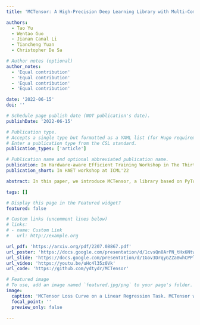 ```yaml
---
title: 'MCTensor: A High-Precision Deep Learning Library with Multi-Component Floating-Point'

authors:
  - Tao Yu
  - Wentao Guo
  - Jianan Canal Li
  - Tiancheng Yuan
  - Christopher De Sa

# Author notes (optional)
author_notes:
  - 'Equal contribution'
  - 'Equal contribution'
  - 'Equal contribution'
  - 'Equal contribution'

date: '2022-06-15'
doi: ''

# Schedule page publish date (NOT publication's date).
publishDate: '2022-06-15'

# Publication type.
# Accepts a single type but formatted as a YAML list (for Hugo requirements).
# Enter a publication type from the CSL standard.
publication_types: ['article']

# Publication name and optional abbreviated publication name.
publication: In Hardware-aware Efficient Training Workshop in The Thirty-ninth International Conference on Machine Learning
publication_short: In HAET workshop at ICML'22

abstract: In this paper, we introduce MCTensor, a library based on PyTorch for providing general-purpose and high-precision arithmetic for DL training. MCTensor is used in the same way as PyTorch Tensor. We implement multiple basic, matrix-level computation operators and NN modules for MCTensor with identical PyTorch interface. Our algorithms achieve high precision computation and also benefits from heavily-optimized PyTorch floating-point arithmetic. We evaluate MCTensor arithmetic against PyTorch native arithmetic for a series of tasks, where models using MCTensor in float16 would match or outperform the PyTorch model with float32 or float64 precision.

tags: []

# Display this page in the Featured widget?
featured: false

# Custom links (uncomment lines below)
# links:
# - name: Custom Link
#   url: http://example.org

url_pdf: 'https://arxiv.org/pdf/2207.08867.pdf'
url_poster: 'https://docs.google.com/presentation/d/1cvsQn8ArPN_tHx6Ntw1JrBUy-iJ1HsX1LIGNgCT6Wb0'
url_slide: 'https://docs.google.com/presentation/d/1Gov3DrqyGZZa8whCPPljo1ft42EFRld2y2VopiKVR0I/edit?usp=sharing'
url_video: 'https://youtu.be/uHc4l35z0Vk'
url_code: 'https://github.com/ydtydr/MCTensor'

# Featured image
# To use, add an image named `featured.jpg/png` to your page's folder.
image:
  caption: 'MCTensor Loss Curve on a Linear Regression Task. MCTensor with Float16 could achieve higher precision than vanilla PyTorch Float16 and achieves lower train loss upon the convergence of linear regression model. Image credit: MCTensor Paper Figure 1'
  focal_point: ''
  preview_only: false

---
```

